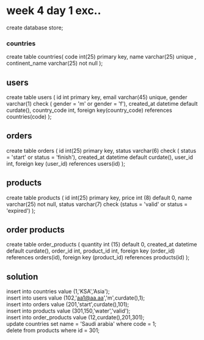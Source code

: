 <h1> week 4 day 1 exc..</h1>

create database store;
### countries
create table countries(
    code int(25) primary key,
    name varchar(25) unique ,
    continent_name varchar(25) not null
);

## users

create table users (
    id int primary key,
    email varchar(45) unique,
    gender varchar(1) check ( gender = 'm' or gender  = 'f'),
    created_at datetime default curdate(),
    country_code int,
    foreign key(country_code) references countries(code)
);

## orders

create table orders (
    id int(25) primary key,
    status varchar(6) check ( status = 'start' or status = 'finish'),
    created_at datetime default curdate(),
    user_id int,
    foreign key (user_id) references users(id)
);

## products

create table products (
    id int(25) primary key,
    price int (8) default 0,
    name varchar(25) not null,
    status varchar(7) check (status  = 'valid' or status = 'expired')
);

## order products

create table order_products (
    quantity int (15) default 0,
    created_at datetime default curdate(),
    order_id int,
    product_id int,
    foreign key (order_id) references orders(id),
    foreign key (product_id) references products(id)
);

## solution

insert into countries value (1,'KSA','Asia');<br>
insert into users value (102,'aa1@aa.aa','m',curdate(),1);<br>
insert into orders value (201,'start',curdate(),101);<br>
insert into products value (301,150,'water','valid');<br>
insert into order_products value (12,curdate(),201,301);<br>
update countries set name = 'Saudi arabia' where code = 1;<br>
delete from products where id = 301;
